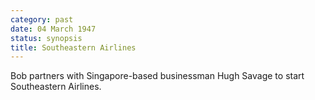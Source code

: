 ```yaml
---
category: past
date: 04 March 1947
status: synopsis
title: Southeastern Airlines
---
```



Bob partners with Singapore-based businessman Hugh Savage to start Southeastern Airlines.
